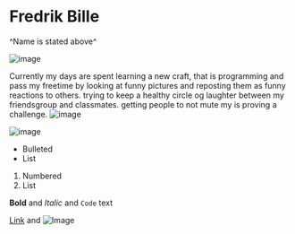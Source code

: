 # Fredrik Bille
^Name is stated above^

![image](https://media.discordapp.net/attachments/751336524452331520/753220728278482954/IMG_20200121_173613.jpg?width=250&height=250)










Currently my days are spent learning a new craft, that is programming and pass my freetime by looking at funny pictures and reposting them as funny reactions to others. trying to keep a healthy circle og laughter between my friendsgroup and classmates. getting people to not mute my is proving a challenge.
![image](https://media.discordapp.net/attachments/751336524452331520/753220727527964712/Screenshot_20200510-115232.jpg?width=250&height=250) 

![image](https://media.discordapp.net/attachments/751336524452331520/753220728278482954/IMG_20200121_173613.jpg?width=250&height=250)

- Bulleted
- List

1. Numbered
2. List

**Bold** and _Italic_ and `Code` text

[Link](url) and ![Image](src)
